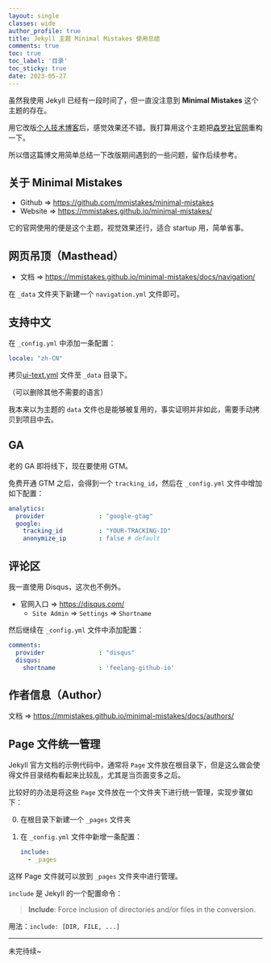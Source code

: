 ```yaml
---
layout: single
classes: wide
author_profile: true
title: Jekyll 主题 Minimal Mistakes 使用总结
comments: true
toc: true
toc_label: '目录'
toc_sticky: true
date: 2023-05-27
---
```


虽然我使用 Jekyll 已经有一段时间了，但一直没注意到 **Minimal Mistakes** 这个主题的存在。

用它改版[个人技术博客](https://feelang.github.io/)后，感觉效果还不错。我打算用这个主题把[森罗社官网](https://senluoshe.com)重构一下。

所以借这篇博文用简单总结一下改版期间遇到的一些问题，留作后续参考。

## 关于 Minimal Mistakes

* Github => https://github.com/mmistakes/minimal-mistakes
* Website => https://mmistakes.github.io/minimal-mistakes/

它的官网使用的便是这个主题，视觉效果还行，适合 startup 用，简单省事。

## 网页吊顶（Masthead）

* 文档 => https://mmistakes.github.io/minimal-mistakes/docs/navigation/

在 `_data` 文件夹下新建一个 `navigation.yml` 文件即可。

## 支持中文

在 `_config.yml` 中添加一条配置：

```yaml
locale: "zh-CN"
```

拷贝[ui-text.yml](https://github.com/mmistakes/minimal-mistakes/blob/master/_data/ui-text.yml) 文件至 `_data` 目录下。

（可以删除其他不需要的语言）

我本来以为主题的 `data` 文件也是能够被复用的，事实证明并非如此，需要手动拷贝到项目中去。

## GA

老的 GA 即将线下，现在要使用 GTM。

免费开通 GTM 之后，会得到一个 `tracking_id`，然后在 `_config.yml` 文件中增加如下配置：

```yaml
analytics:
  provider               : "google-gtag"
  google:
    tracking_id          : "YOUR-TRACKING-ID"
    anonymize_ip         : false # default
```

## 评论区

我一直使用 Disqus，这次也不例外。

* 官网入口 => https://disqus.com/
    * `Site Admin` => `Settings` => `Shortname`

然后继续在 `_config.yml` 文件中添加配置：

```yaml
comments:
  provider               : "disqus"
  disqus:
    shortname            : 'feelang-github-io'
```

## 作者信息（Author）

文档 => https://mmistakes.github.io/minimal-mistakes/docs/authors/

## Page 文件统一管理

Jekyll 官方文档的示例代码中，通常将 `Page` 文件放在根目录下，但是这么做会使得文件目录结构看起来比较乱，尤其是当页面变多之后。

比较好的办法是将这些 `Page` 文件放在一个文件夹下进行统一管理，实现步骤如下：

0. 在根目录下新建一个 `_pages` 文件夹
0. 在 `_config.yml` 文件中新增一条配置：

    ```yaml
    include:
      - _pages
    ```

这样 Page 文件就可以放到 `_pages` 文件夹中进行管理。

`include` 是 Jekyll 的一个配置命令：

> **Include**: Force inclusion of directories and/or files in the conversion. 

用法：`include: [DIR, FILE, ...]`

---

未完待续~

